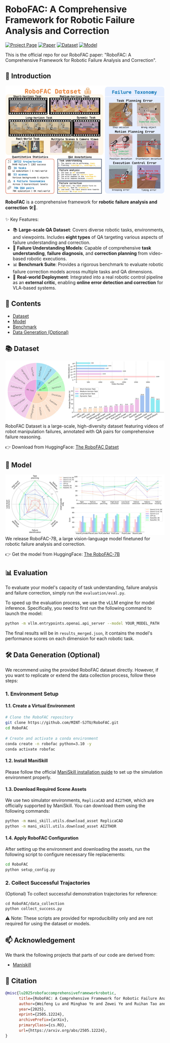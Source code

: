 # RoboFAC: A Comprehensive Framework for Robotic Failure Analysis and Correction

[![Project Page](https://img.shields.io/badge/Project-Page-blue)](https://mint-sjtu.github.io/RoboFAC.io/) 
[![Paper](https://img.shields.io/badge/Paper-PDF-red)](https://arxiv.org/abs/2505.12224)
[![Dataset](https://img.shields.io/badge/Dataset-Huggingface-green)](https://huggingface.co/datasets/MINT-SJTU/RoboFAC-dataset)
[![Model](https://img.shields.io/badge/Model-Huggingface-yellow)](https://huggingface.co/MINT-SJTU/RoboFAC-7B)

This is the official repo for our RoboFAC paper: "RoboFAC: A Comprehensive Framework for Robotic Failure Analysis and Correction".

## 🚀 Introduction

![Overview](./assets/overview.jpg)

**RoboFAC** is a comprehensive framework for **robotic failure analysis and correction** 🛠️🤖.

✨ Key Features:

* 📚 **Large-scale QA Dataset**: Covers diverse robotic tasks, environments, and viewpoints. Includes **eight types** of QA targeting various aspects of failure understanding and correction.
* 🧠 **Failure Understanding Models**: Capable of comprehensive **task understanding**, **failure diagnosis**, and **correction planning** from video-based robotic executions.
* 📊 **Benchmark Suite**: Provides a rigorous benchmark to evaluate robotic failure correction models across multiple tasks and QA dimensions.
* 🤖 **Real-world Deployment**: Integrated into a real robotic control pipeline as an **external critic**, enabling **online error detection and correction** for VLA-based systems.

## 📃 Contents

- [Dataset](#dataset)
- [Model](#models)
- [Benchmark](#benchmark)
- [Data Generation (Optional)](#data-generation)

## 📚 Dataset
![Dataset](./assets/dataset.jpg)
RoboFAC Dataset is a large-scale, high-diversity dataset featuring videos of robot manipulation failures, annotated with QA pairs for comprehensive failure reasoning.

👉 Download from HuggingFace: [The RoboFAC Datset](https://huggingface.co/datasets/MINT-SJTU/RoboFAC-dataset)

## 🧠 Model  
![Model result](./assets/result.jpg)
We release RoboFAC-7B, a large vision-language model finetuned for robotic failure analysis and correction.

👉 Get the model from HuggingFace: [The RoboFAC-7B](https://huggingface.co/MINT-SJTU/RoboFAC-7B)

## 📊 Evaluation
To evaluate your model's capacity of task understanding, failure analysis and failure correction, simply run the `evaluation/eval.py`.

To speed up the evaluation process, we use the vLLM engine for model inference. Specifically, you need to first run the following command to launch the model:
```bash
python -m vllm.entrypoints.openai.api_server --model YOUR_MODEL_PATH
```
The final results will be in `results_merged.json`, it contains the model's performance scores on each dimension for each robotic task.

## 🛠️ Data Generation (Optional)
We recommend using the provided RoboFAC dataset directly. However, if you want to replicate or extend the data collection process, follow these steps:
### 1. Environment Setup

#### 1.1. Create a Virtual Environment

```bash
# Clone the RoboFAC repository
git clone https://github.com/MINT-SJTU/RoboFAC.git
cd RoboFAC

# Create and activate a conda environment
conda create -n robofac python=3.10 -y
conda activate robofac
```

#### 1.2. Install ManiSkill

Please follow the official [ManiSkill installation guide](https://github.com/haosulab/ManiSkill?tab=readme-ov-file#installation) to set up the simulation environment properly.

#### 1.3. Download Required Scene Assets

We use two simulator environments, `ReplicaCAD` and `AI2THOR`, which are officially supported by ManiSkill. You can download them using the following commands:

```bash
python -m mani_skill.utils.download_asset ReplicaCAD
python -m mani_skill.utils.download_asset AI2THOR
```

#### 1.4. Apply RoboFAC Configuration

After setting up the environment and downloading the assets, run the following script to configure necessary file replacements:

```bash
cd RoboFAC
python setup_config.py
```

### 2. Collect Successful Trajactories
(Optional) To collect successful demonstration trajectories for reference:
```
cd RoboFAC/data_collection
python collect_success.py
```
⚠️ Note: These scripts are provided for reproducibility only and are not required for using the dataset or models.

## 📫 Acknowledgement

We thank the following projects that parts of our code are derived from:

- [Maniskill](https://github.com/haosulab/ManiSkill)

## 🔗 Citation

```bibtex
@misc{lu2025robofaccomprehensiveframeworkrobotic,
      title={RoboFAC: A Comprehensive Framework for Robotic Failure Analysis and Correction}, 
      author={Weifeng Lu and Minghao Ye and Zewei Ye and Ruihan Tao and Shuo Yang and Bo Zhao},
      year={2025},
      eprint={2505.12224},
      archivePrefix={arXiv},
      primaryClass={cs.RO},
      url={https://arxiv.org/abs/2505.12224}, 
}
```
